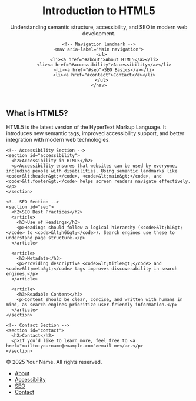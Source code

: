 <!DOCTYPE html>
<html lang="en">
<head>
  <meta charset="UTF-8">
  <meta name="viewport" content="width=device-width, initial-scale=1.0">

  <!-- SEO Metadata -->
  <title>Introduction to HTML5 | Web Technologies</title>
  <meta name="description" content="A beginner-friendly introduction to HTML5 structure, accessibility, and SEO best practices. Learn the fundamentals of semantic HTML.">
  <meta name="author" content="Your Name">

</head>
<body>
  <!-- Page Header -->
  <header>
    <h1>Introduction to HTML5</h1>
    <p>Understanding semantic structure, accessibility, and SEO in modern web development.</p>
    
    <!-- Navigation landmark -->
    <nav aria-label="Main navigation">
      <ul>
        <li><a href="#about">About HTML5</a></li>
        <li><a href="#accessibility">Accessibility</a></li>
        <li><a href="#seo">SEO Basics</a></li>
        <li><a href="#contact">Contact</a></li>
      </ul>
    </nav>
  </header>

  <!-- Main Content -->
  <main>
    <!-- About Section -->
    <section id="about">
      <h2>What is HTML5?</h2>
      <p>HTML5 is the latest version of the HyperText Markup Language. It introduces new semantic tags, improved accessibility support, and better integration with modern web technologies.</p>
    </section>

    <!-- Accessibility Section -->
    <section id="accessibility">
      <h2>Accessibility in HTML5</h2>
      <p>Accessibility ensures that websites can be used by everyone, including people with disabilities. Using semantic landmarks like <code>&lt;header&gt;</code>, <code>&lt;main&gt;</code>, and <code>&lt;footer&gt;</code> helps screen readers navigate effectively.</p>
    </section>

    <!-- SEO Section -->
    <section id="seo">
      <h2>SEO Best Practices</h2>
      <article>
        <h3>Use of Headings</h3>
        <p>Headings should follow a logical hierarchy (<code>&lt;h1&gt;</code> to <code>&lt;h6&gt;</code>). Search engines use these to understand page structure.</p>
      </article>

      <article>
        <h3>Metadata</h3>
        <p>Providing descriptive <code>&lt;title&gt;</code> and <code>&lt;meta&gt;</code> tags improves discoverability in search engines.</p>
      </article>

      <article>
        <h3>Readable Content</h3>
        <p>Content should be clear, concise, and written with humans in mind, as search engines prioritize user-friendly information.</p>
      </article>
    </section>

    <!-- Contact Section -->
    <section id="contact">
      <h2>Contact</h2>
      <p>If you’d like to learn more, feel free to <a href="mailto:yourname@example.com">email me</a>.</p>
    </section>
  </main>

  <!-- Footer -->
  <footer>
    <p>&copy; 2025 Your Name. All rights reserved.</p>
    <nav aria-label="Footer navigation">
      <ul>
        <li><a href="#about">About</a></li>
        <li><a href="#accessibility">Accessibility</a></li>
        <li><a href="#seo">SEO</a></li>
        <li><a href="#contact">Contact</a></li>
      </ul>
    </nav>
  </footer>
</body>
</html>
